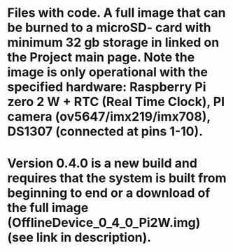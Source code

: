 # Files with code. A full image that can be burned to a microSD- card with minimum 32 gb storage in linked on the Project main page. Note the image is only operational with the specified hardware: Raspberry Pi zero 2 W + RTC (Real Time Clock), PI camera (ov5647/imx219/imx708), DS1307 (connected at pins 1-10).
#
# Version 0.4.0 is a new build and requires that the system is built from beginning to end or a download of the full image (OfflineDevice_0_4_0_Pi2W.img) (see link in description).
